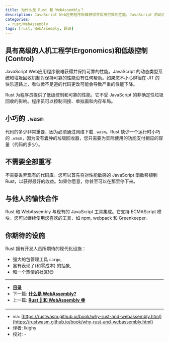 ```yaml
---
title: 为什么是 Rust 和 WebAssembly？
description: JavaScript Web应用程序很难获得并保持可靠的性能。JavaScript 的动态类型系统和垃圾回收机制对保持可靠的性能没有任何帮助。如果您不小心徘徊在 JIT 的快乐道路上，看似微不足道的代码更改可能会导致严重的性能下降。
categories:
 - rust/WebAssembly
tags: [rust, WebAssembly, 翻译]
---
```


## 具有高级的人机工程学(Ergonomics)和低级控制(Control)

JavaScript Web应用程序很难获得并保持可靠的性能。JavaScript 的动态类型系统和垃圾回收机制对保持可靠的性能没有任何帮助。如果您不小心徘徊在 JIT 的快乐道路上，看似微不足道的代码更改可能会导致严重的性能下降。

Rust 为程序员提供了低级控制和可靠的性能。它不受 JavaScript 的非确定性垃圾回收的影响。程序员可以控制间接、单拟画和内存布局。

## 小巧的 `.wasm`

代码的多少非常重要，因为必须通过网络下载 `.wasm`。Rust 缺少一个运行时小巧的 `.wasm`，因为没有囊肿的垃圾回收器，您只需要为实际使用的功能支付相应的容量（代码的多少）。

## 不需要全部重写

不需要丢弃现有的代码库。您可以首先将对性能敏感的 JavaScript 函数移植到 Rust，以获得最好的收益。如果你愿意，你甚至可以在那里停下来。

## 与他人的愉快合作

Rust 和 WebAssembly 与现有的 JavaScript 工具集成。它支持 ECMAScript 模块，您可以继续使用您喜欢的工具，如 npm, webpack 和 Greenkeeper。

## 你期待的设施

Rust 拥有开发人员所期待的现代化设施：

- 强大的包管理工具 `cargo`,
- 富有表现了(和零成本) 的抽象,
- 和一个热情的社区!😊

---

- [**目录**](/rust/webassembly/2019/08/22/WebAssembly之书目录)
- 下一篇: [**什么是 WebAssembly?**](/rust/webassembly/2019/07/09/什么是WebAssembly/)
- 上一篇: [**Rust 🦀 和 WebAssembly 🕸**](/rust/webassembly/2019/07/07/rust-和-WebAssembly/)

---
- via: [https://rustwasm.github.io/book/why-rust-and-webassembly.html](https://rustwasm.github.io/book/why-rust-and-webassembly.html)
- 译者: lkighy
- 校对: -